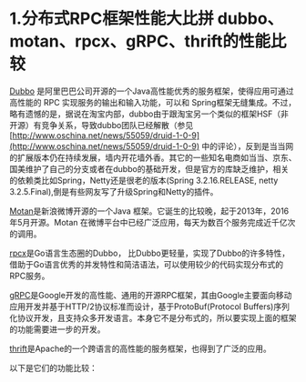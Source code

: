 # 1.分布式RPC框架性能大比拼 dubbo、motan、rpcx、gRPC、thrift的性能比较

[Dubbo](http://dubbo.io/) 是阿里巴巴公司开源的一个Java高性能优秀的服务框架，使得应用可通过高性能的 RPC 实现服务的输出和输入功能，可以和 Spring框架无缝集成。不过，略有遗憾的是，据说在淘宝内部，dubbo由于跟淘宝另一个类似的框架HSF（非开源）有竞争关系，导致dubbo团队已经解散（参见[http://www.oschina.net/news/55059/druid-1-0-9](http://www.oschina.net/news/55059/druid-1-0-9) 中的评论），反到是当当网的扩展版本仍在持续发展，墙内开花墙外香。其它的一些知名电商如当当、京东、国美维护了自己的分支或者在dubbo的基础开发，但是官方的库缺乏维护，相关的依赖类比如Spring，Netty还是很老的版本\(Spring 3.2.16.RELEASE, netty 3.2.5.Final\),倒是有些网友写了升级Spring和Netty的插件。

[Motan](https://github.com/weibocom/motan)是新浪微博开源的一个Java 框架。它诞生的比较晚，起于2013年，2016年5月开源。Motan 在微博平台中已经广泛应用，每天为数百个服务完成近千亿次的调用。

[rpcx](https://github.com/smallnest/rpcx)是Go语言生态圈的Dubbo， 比Dubbo更轻量，实现了Dubbo的许多特性，借助于Go语言优秀的并发特性和简洁语法，可以使用较少的代码实现分布式的RPC服务。

[gRPC](http://www.grpc.io/)是Google开发的高性能、通用的开源RPC框架，其由Google主要面向移动应用开发并基于HTTP/2协议标准而设计，基于ProtoBuf\(Protocol Buffers\)序列化协议开发，且支持众多开发语言。本身它不是分布式的，所以要实现上面的框架的功能需要进一步的开发。

[thrift](https://thrift.apache.org/)是Apache的一个跨语言的高性能的服务框架，也得到了广泛的应用。

以下是它们的功能比较：

